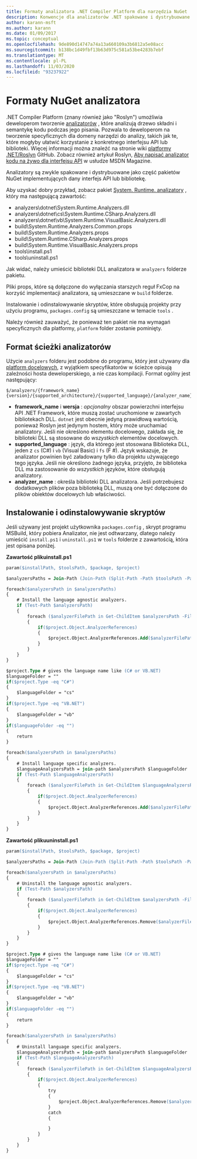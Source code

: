 ```yaml
---
title: Formaty analizatora .NET Compiler Platform dla narzędzia NuGet
description: Konwencje dla analizatorów .NET spakowane i dystrybuowane z pakietami NuGet, które implementują interfejs API lub bibliotekę.
author: karann-msft
ms.author: karann
ms.date: 01/09/2017
ms.topic: conceptual
ms.openlocfilehash: 9de890d14747a74a13a660109a3b6812a5e08acc
ms.sourcegitcommit: b138bc1d49fbf13b63d975c581a53be4283b7ebf
ms.translationtype: MT
ms.contentlocale: pl-PL
ms.lasthandoff: 11/03/2020
ms.locfileid: "93237922"
---
```

# <a name="analyzer-nuget-formats"></a>Formaty NuGet analizatora

.NET Compiler Platform (znany również jako "Roslyn") umożliwia deweloperom tworzenie [analizatorów](https://github.com/dotnet/roslyn/wiki/How-To-Write-a-C%23-Analyzer-and-Code-Fix) , które analizują drzewo składni i semantykę kodu podczas jego pisania. Pozwala to deweloperom na tworzenie specyficznych dla domeny narzędzi do analizy, takich jak te, które mogłyby ułatwić korzystanie z konkretnego interfejsu API lub biblioteki. Więcej informacji można znaleźć na stronie wiki [platformy .NET/Roslyn](https://github.com/dotnet/roslyn/wiki) GitHub. Zobacz również artykuł Roslyn, [Aby napisać analizator kodu na żywo dla interfejsu API](/archive/msdn-magazine/2014/special-issue/csharp-and-visual-basic-use-roslyn-to-write-a-live-code-analyzer-for-your-api) w usłudze MSDN Magazine.

Analizatory są zwykle spakowane i dystrybuowane jako część pakietów NuGet implementujących dany interfejs API lub bibliotekę.

Aby uzyskać dobry przykład, zobacz pakiet [System. Runtime. analizatory](https://www.nuget.org/packages/System.Runtime.Analyzers) , który ma następującą zawartość:

- analyzers\dotnet\System.Runtime.Analyzers.dll
- analyzers\dotnet\cs\System.Runtime.CSharp.Analyzers.dll
- analyzers\dotnet\vb\System.Runtime.VisualBasic.Analyzers.dll
- build\System.Runtime.Analyzers.Common.props
- build\System.Runtime.Analyzers.props
- build\System.Runtime.CSharp.Analyzers.props
- build\System.Runtime.VisualBasic.Analyzers.props
- tools\install.ps1
- tools\uninstall.ps1

Jak widać, należy umieścić biblioteki DLL analizatora w `analyzers` folderze pakietu.

Pliki props, które są dołączone do wyłączania starszych reguł FxCop na korzyść implementacji analizatora, są umieszczane w `build` folderze.

Instalowanie i odinstalowywanie skryptów, które obsługują projekty przy użyciu programu, `packages.config` są umieszczane w temacie `tools` .

Należy również zauważyć, że ponieważ ten pakiet nie ma wymagań specyficznych dla platformy, `platform` folder zostanie pominięty.


## <a name="analyzers-path-format"></a>Format ścieżki analizatorów

Użycie `analyzers` folderu jest podobne do programu, który jest używany dla [platform docelowych](../create-packages/supporting-multiple-target-frameworks.md), z wyjątkiem specyfikatorów w ścieżce opisują zależności hosta deweloperskiego, a nie czas kompilacji. Format ogólny jest następujący:

    $/analyzers/{framework_name}{version}/{supported_architecture}/{supported_language}/{analyzer_name}.dll

- **framework_name** i **wersja** : *opcjonalny* obszar powierzchni interfejsu API .NET Framework, które muszą zostać uruchomione w zawartych bibliotekach DLL. `dotnet` jest obecnie jedyną prawidłową wartością, ponieważ Roslyn jest jedynym hostem, który może uruchamiać analizatory. Jeśli nie określono elementu docelowego, zakłada się, że biblioteki DLL są stosowane do *wszystkich* elementów docelowych.
- **supported_language** : język, dla którego jest stosowana Biblioteka DLL, jeden z `cs` (C#) i `vb` (Visual Basic) i `fs` (F #). Język wskazuje, że analizator powinien być załadowany tylko dla projektu używającego tego języka. Jeśli nie określono żadnego języka, przyjęto, że biblioteka DLL ma zastosowanie do *wszystkich* języków, które obsługują analizatory.
- **analyzer_name** : określa biblioteki DLL analizatora. Jeśli potrzebujesz dodatkowych plików poza biblioteką DLL, muszą one być dołączone do plików obiektów docelowych lub właściwości.


## <a name="install-and-uninstall-scripts"></a>Instalowanie i odinstalowywanie skryptów

Jeśli używany jest projekt użytkownika `packages.config` , skrypt programu MSBuild, który pobiera Analizator, nie jest odtwarzany, dlatego należy umieścić `install.ps1` i `uninstall.ps1` w `tools` folderze z zawartością, która jest opisana poniżej.

**Zawartość plikuinstall.ps1**

```ps
param($installPath, $toolsPath, $package, $project)

$analyzersPaths = Join-Path (Join-Path (Split-Path -Path $toolsPath -Parent) "analyzers" ) * -Resolve

foreach($analyzersPath in $analyzersPaths)
{
    # Install the language agnostic analyzers.
    if (Test-Path $analyzersPath)
    {
        foreach ($analyzerFilePath in Get-ChildItem $analyzersPath -Filter *.dll)
        {
            if($project.Object.AnalyzerReferences)
            {
                $project.Object.AnalyzerReferences.Add($analyzerFilePath.FullName)
            }
        }
    }
}

$project.Type # gives the language name like (C# or VB.NET)
$languageFolder = ""
if($project.Type -eq "C#")
{
    $languageFolder = "cs"
}
if($project.Type -eq "VB.NET")
{
    $languageFolder = "vb"
}
if($languageFolder -eq "")
{
    return
}

foreach($analyzersPath in $analyzersPaths)
{
    # Install language specific analyzers.
    $languageAnalyzersPath = join-path $analyzersPath $languageFolder
    if (Test-Path $languageAnalyzersPath)
    {
        foreach ($analyzerFilePath in Get-ChildItem $languageAnalyzersPath -Filter *.dll)
        {
            if($project.Object.AnalyzerReferences)
            {
                $project.Object.AnalyzerReferences.Add($analyzerFilePath.FullName)
            }
        }
    }
}
```


**Zawartość plikuuninstall.ps1**

```ps
param($installPath, $toolsPath, $package, $project)

$analyzersPaths = Join-Path (Join-Path (Split-Path -Path $toolsPath -Parent) "analyzers" ) * -Resolve

foreach($analyzersPath in $analyzersPaths)
{
    # Uninstall the language agnostic analyzers.
    if (Test-Path $analyzersPath)
    {
        foreach ($analyzerFilePath in Get-ChildItem $analyzersPath -Filter *.dll)
        {
            if($project.Object.AnalyzerReferences)
            {
                $project.Object.AnalyzerReferences.Remove($analyzerFilePath.FullName)
            }
        }
    }
}

$project.Type # gives the language name like (C# or VB.NET)
$languageFolder = ""
if($project.Type -eq "C#")
{
    $languageFolder = "cs"
}
if($project.Type -eq "VB.NET")
{
    $languageFolder = "vb"
}
if($languageFolder -eq "")
{
    return
}

foreach($analyzersPath in $analyzersPaths)
{
    # Uninstall language specific analyzers.
    $languageAnalyzersPath = join-path $analyzersPath $languageFolder
    if (Test-Path $languageAnalyzersPath)
    {
        foreach ($analyzerFilePath in Get-ChildItem $languageAnalyzersPath -Filter *.dll)
        {
            if($project.Object.AnalyzerReferences)
            {
                try
                {
                    $project.Object.AnalyzerReferences.Remove($analyzerFilePath.FullName)
                }
                catch
                {

                }
            }
        }
    }
}
```